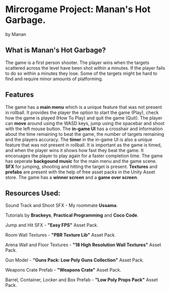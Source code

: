 # Mircrogame Project: Manan's Hot Garbage.

by Manan

## What is Manan's Hot Garbage?
The game is a first person shooter. The player wins when the targets scattered across the level have been shot within a minutes. If the player fails to do so within a minutes they lose. Some of the targets might be hard to find and require minor amounts of platforming.

## Features

The game has a **main menu** which is a unique feature that was not present in rollball. It provides the player the option to start the game (Play), check how the game is played (How To Play) and quit the game (Quit). The player can **move** around using the WASD keys, jump using the spacebar and shoot with the left mouse button. The **in-game UI** has a crosshair and information about the time remaining to beat the game, the number of targets remaining and the players accuracy. The **timer** in the in-game UI is also a unique feature that was not present in rollball. It is important as the game is timed, and when the player wins it shows how fast they beat the game. It encoruages the player to play again for a faster completion time. The game has seperate **backgound music** for the main menu and the game scene. **SFX** for jumping, shooting and hitting the target is present. **Textures** and **prefabs** are present with the help of free asset packs in the Unity Asset store. The game has a **winner screen** and a **game over screen**. 

## Resources Used:

Sound Track and Shoot SFX - My roommate **Ussama**.

Tutorials by **Brackeys**, **Practical Programming** and **Coco Code**.

Jump and Hit SFX - **"Easy FPS"** Asset Pack.

Room Wall Textures - **"PBR Texture Lib"** Asset Pack.

Arena Wall and Floor Textures - **"18 High Resolution Wall Textures"** Asset Pack.

Gun Model - **"Guns Pack: Low Poly Guns Collection"** Asset Pack.

Weapons Crate Prefab - **"Weapons Crate"** Asset Pack.

Barrel, Container, Locker and Box Prefab - **"Low Poly Props Pack"** Asset Pack.

